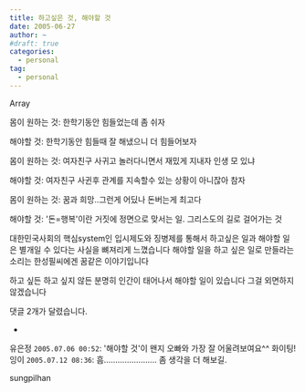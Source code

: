 ```yaml
---
title: 하고싶은 것, 해야할 것
date: 2005-06-27
author: ~
#draft: true
categories:
  - personal
tag:
  - personal
---
```




Array

몸이 원하는 것:
한학기동안 힘들었는데 좀 쉬자

해야할 것:
한학기동안 힘들때 잘 해냈으니 더 힘들어보자



몸이 원하는 것:
여자친구 사귀고 놀러다니면서 재밌게 지내자 인생 모 있냐

해야할 것:
여자친구 사귄후 관계를 지속할수 있는 상황이 아니잖아 참자



몸이 원하는 것:
꿈과 희망..그런게 어딨나 돈버는게 최고다

해야할 것:
'돈=행복'이란 거짓에 정면으로 맞서는 일. 그리스도의 길로 걸어가는 것

대한민국사회의 핵심system인 입시제도와 징병제를 통해서 
하고싶은 일과 해야할 일은 별개일 수 있다는 사실을 뼈져리게 느꼈습니다
해야할 일을 하고 싶은 일로 만들라는 소리는 한성필씨에겐 꿈같은 이야기입니다

하고 싶든 하고 싶지 않든 분명히 인간이 태어나서 해야할 일이 있습니다
그걸 외면하지 않겠습니다


 댓글  2개가 달렸습니다.

- 
 유은정 `2005.07.06 00:52`: 
'해야할 것'이 왠지 오빠와 가장 잘 어울려보여요^^ 화이팅!
 잉이 `2005.07.12 08:36`: 
흠....................... 좀 생각을 더 해보길.








sungpilhan
         


